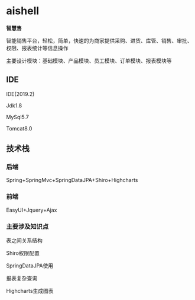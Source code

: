 # aishell
**智慧售**

智能销售平台，轻松，简单，快速的为商家提供采购、进货、库管、销售、审批、权限、报表统计等信息操作

主要设计模块：基础模块、产品模块、员工模块、订单模块、报表模块等

## IDE

IDE(2019.2)

Jdk1.8

MySql5.7

Tomcat8.0

## 技术栈

### 后端

Spring+SpringMvc+SpringDataJPA+Shiro+Highcharts 

### 前端

EasyUI+Jquery+Ajax

### 主要涉及知识点

表之间关系结构

Shiro权限配置

SpringDataJPA使用

报表复杂查询

Highcharts生成图表

